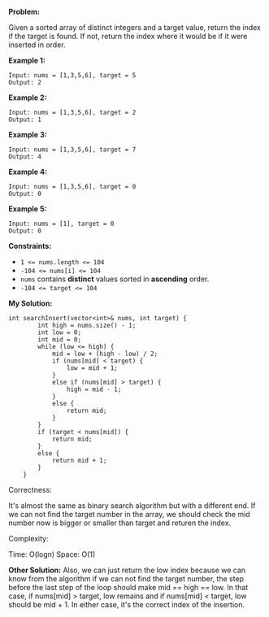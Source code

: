 **Problem:**

Given a sorted array of distinct integers and a target value, return the index if the target is found. If not, return the index where it would be if it were inserted in order.

 

**Example 1:**

```
Input: nums = [1,3,5,6], target = 5
Output: 2
```

**Example 2:**

```
Input: nums = [1,3,5,6], target = 2
Output: 1
```

**Example 3:**

```
Input: nums = [1,3,5,6], target = 7
Output: 4
```

**Example 4:**

```
Input: nums = [1,3,5,6], target = 0
Output: 0
```

**Example 5:**

```
Input: nums = [1], target = 0
Output: 0
```

 

**Constraints:**

- `1 <= nums.length <= 104`
- `-104 <= nums[i] <= 104`
- `nums` contains **distinct** values sorted in **ascending** order.
- `-104 <= target <= 104`

**My Solution:**

```
int searchInsert(vector<int>& nums, int target) {
        int high = nums.size() - 1;
        int low = 0;
        int mid = 0;
        while (low <= high) {
            mid = low + (high - low) / 2;
            if (nums[mid] < target) {
                low = mid + 1;
            }
            else if (nums[mid] > target) {
                high = mid - 1;
            }
            else {
                return mid;
            }
        }
        if (target < nums[mid]) {
            return mid;
        }
        else {
            return mid + 1;
        }
    }
```
Correctness:

It's almost the same as binary search algorithm but with a different end. If we can not find the target number in the array, we should check the mid number now is bigger or smaller than target and returen the index.

Complexity:

Time: O(logn)
Space: O(1)

**Other Solution:**
Also, we can just return the low index because we can know from the algorithm if we can not find the target number, the step before the last step of the loop should make mid == high == low. In that case, if nums[mid] > target, low remains and if nums[mid] < target, low should be mid + 1. In either case, it's the correct index of the insertion.